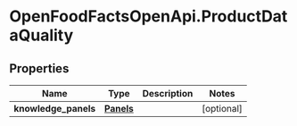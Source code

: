 # OpenFoodFactsOpenApi.ProductDataQuality

## Properties

Name | Type | Description | Notes
------------ | ------------- | ------------- | -------------
**knowledge_panels** | [**Panels**](Panels.md) |  | [optional] 


